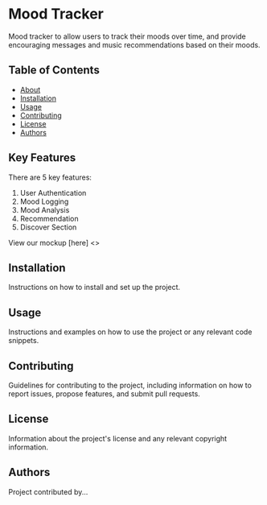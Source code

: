 # Mood Tracker

Mood tracker to allow users to track their moods over time, and provide encouraging messages and music recommendations based on their moods.

## Table of Contents

- [About](#about)
- [Installation](#installation)
- [Usage](#usage)
- [Contributing](#contributing)
- [License](#license)
- [Authors](#authors)

## Key Features

There are 5 key features:
1. User Authentication
2. Mood Logging
3. Mood Analysis
4. Recommendation
5. Discover Section

View our mockup [here] <<Placeholder>>

## Installation

Instructions on how to install and set up the project.

## Usage

Instructions and examples on how to use the project or any relevant code snippets.

## Contributing

Guidelines for contributing to the project, including information on how to report issues, propose features, and submit pull requests.

## License

Information about the project's license and any relevant copyright information.

## Authors

Project contributed by...